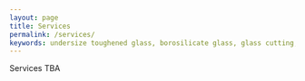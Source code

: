 ```yaml
---
layout: page
title: Services
permalink: /services/
keywords: undersize toughened glass, borosilicate glass, glass cutting, new zealand
---
```


Services TBA
